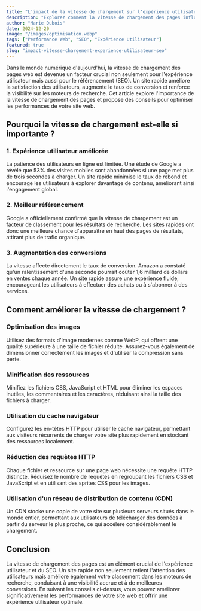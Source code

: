 ```yaml
---
title: "L'impact de la vitesse de chargement sur l'expérience utilisateur et le SEO"
description: "Explorez comment la vitesse de chargement des pages influence l'expérience utilisateur et le référencement, et découvrez des stratégies pour améliorer les performances de votre site web."
author: "Marie Dubois"
date: 2024-12-20
image: "/images/optimisation.webp"
tags: ["Performance Web", "SEO", "Expérience Utilisateur"]
featured: true
slug: "impact-vitesse-chargement-experience-utilisateur-seo"
---
```


Dans le monde numérique d'aujourd'hui, la vitesse de chargement des pages web est devenue un facteur crucial non seulement pour l'expérience utilisateur mais aussi pour le référencement (SEO). Un site rapide améliore la satisfaction des utilisateurs, augmente le taux de conversion et renforce la visibilité sur les moteurs de recherche. Cet article explore l'importance de la vitesse de chargement des pages et propose des conseils pour optimiser les performances de votre site web.

## Pourquoi la vitesse de chargement est-elle si importante ?

### 1. **Expérience utilisateur améliorée**

La patience des utilisateurs en ligne est limitée. Une étude de Google a révélé que 53% des visites mobiles sont abandonnées si une page met plus de trois secondes à charger. Un site rapide minimise le taux de rebond et encourage les utilisateurs à explorer davantage de contenu, améliorant ainsi l'engagement global.

### 2. **Meilleur référencement**

Google a officiellement confirmé que la vitesse de chargement est un facteur de classement pour les résultats de recherche. Les sites rapides ont donc une meilleure chance d'apparaître en haut des pages de résultats, attirant plus de trafic organique.

### 3. **Augmentation des conversions**

La vitesse affecte directement le taux de conversion. Amazon a constaté qu'un ralentissement d'une seconde pourrait coûter 1,6 milliard de dollars en ventes chaque année. Un site rapide assure une expérience fluide, encourageant les utilisateurs à effectuer des achats ou à s'abonner à des services.

## Comment améliorer la vitesse de chargement ?

### Optimisation des images

Utilisez des formats d'image modernes comme WebP, qui offrent une qualité supérieure à une taille de fichier réduite. Assurez-vous également de dimensionner correctement les images et d'utiliser la compression sans perte.

### Minification des ressources

Minifiez les fichiers CSS, JavaScript et HTML pour éliminer les espaces inutiles, les commentaires et les caractères, réduisant ainsi la taille des fichiers à charger.

### Utilisation du cache navigateur

Configurez les en-têtes HTTP pour utiliser le cache navigateur, permettant aux visiteurs récurrents de charger votre site plus rapidement en stockant des ressources localement.

### Réduction des requêtes HTTP

Chaque fichier et ressource sur une page web nécessite une requête HTTP distincte. Réduisez le nombre de requêtes en regroupant les fichiers CSS et JavaScript et en utilisant des sprites CSS pour les images.

### Utilisation d'un réseau de distribution de contenu (CDN)

Un CDN stocke une copie de votre site sur plusieurs serveurs situés dans le monde entier, permettant aux utilisateurs de télécharger des données à partir du serveur le plus proche, ce qui accélère considérablement le chargement.

## Conclusion

La vitesse de chargement des pages est un élément crucial de l'expérience utilisateur et du SEO. Un site rapide non seulement retient l'attention des utilisateurs mais améliore également votre classement dans les moteurs de recherche, conduisant à une visibilité accrue et à de meilleures conversions. En suivant les conseils ci-dessus, vous pouvez améliorer significativement les performances de votre site web et offrir une expérience utilisateur optimale.